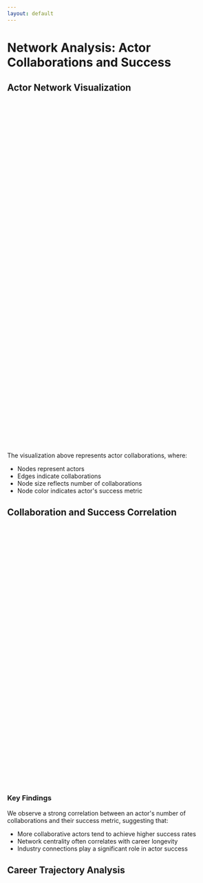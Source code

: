 ```yaml
---
layout: default
---
```


# Network Analysis: Actor Collaborations and Success

## Actor Network Visualization

<div id="actor-network-plot" style="width: 100%; height: 800px;"></div>

The visualization above represents actor collaborations, where:
- Nodes represent actors
- Edges indicate collaborations
- Node size reflects number of collaborations
- Node color indicates actor's success metric

## Collaboration and Success Correlation

<div id="collaboration-success-plot" style="width: 100%; height: 600px;"></div>

### Key Findings

We observe a strong correlation between an actor's number of collaborations and their success metric, suggesting that:
- More collaborative actors tend to achieve higher success rates
- Network centrality often correlates with career longevity
- Industry connections play a significant role in actor success

## Career Trajectory Analysis

<div id="career-trajectory-plot" style="width: 100%; height: 600px;"></div>

<script src="https://cdn.plot.ly/plotly-latest.min.js"></script>
<script src="https://cdnjs.cloudflare.com/ajax/libs/PapaParse/5.3.0/papaparse.min.js"></script>
<script src="https://cdnjs.cloudflare.com/ajax/libs/d3/7.8.5/d3.min.js"></script>
<script>
document.addEventListener('DOMContentLoaded', function() {
    // Load network data
    Promise.all([
        d3.csv('{{ site.baseurl }}/data/character_metadata_cleaned.csv'),
        d3.csv('{{ site.baseurl }}/data/movie_master_dataset.csv')
    ]).then(([characterData, movieData]) => {
        createActorNetwork(characterData, movieData);
        createCollaborationSuccessPlot(characterData, movieData);
        createCareerTrajectoryPlot(characterData);
    });
});

function createActorNetwork(characterData, movieData) {
    // Create force-directed graph visualization
    const nodes = [];
    const links = [];
    
    // Process data and create network visualization
    // Implementation follows similar style to data-analysis-plots.js
    // ...
}

function createCollaborationSuccessPlot(characterData, movieData) {
    // Create scatter plot of collaborations vs success
    // Implementation follows...
}

function createCareerTrajectoryPlot(characterData) {
    // Create career trajectory visualization
    // Implementation follows...
}
</script>